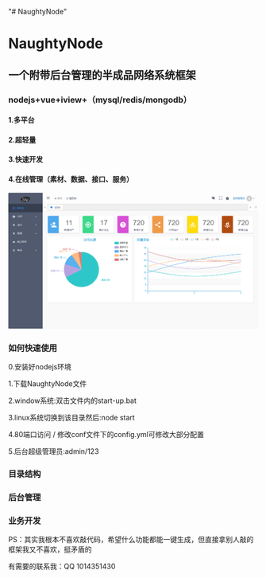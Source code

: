 "# NaughtyNode"  

# NaughtyNode  

## 一个附带后台管理的半成品网络系统框架  
### nodejs+vue+iview+（mysql/redis/mongodb）  
   
#### 1.多平台  
#### 2.超轻量  
#### 3.快速开发  
#### 4.在线管理（素材、数据、接口、服务）  


![image](https://github.com/jingqimao/NaughtyNode/blob/master/preview.jpg)  


###  如何快速使用  

0.安装好nodejs环境

1.下载NaughtyNode文件  

2.window系统:双击文件内的start-up.bat  

3.linux系统切换到该目录然后:node start  

4.80端口访问 / 修改conf文件下的config.yml可修改大部分配置  

5.后台超级管理员:admin/123  

###  目录结构  

###  后台管理  

###  业务开发  

PS：其实我根本不喜欢敲代码，希望什么功能都能一键生成，但直接拿别人敲的框架我又不喜欢，挺矛盾的

有需要的联系我：QQ 1014351430
